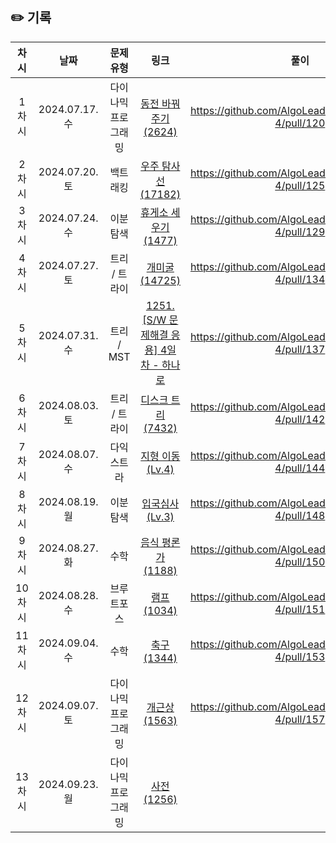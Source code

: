 ## ✏️ 기록   

| 차시 | 날짜 | 문제유형 | 링크 | 풀이 |
|:---:|:---:|:-----:|:---:|:---:|
| 1차시 | 2024.07.17.수 | 다이나믹 프로그래밍 | [동전 바꿔주기(2624)](https://www.acmicpc.net/problem/2624) | https://github.com/AlgoLeadMe/AlgoLeadMe-4/pull/120 |
| 2차시 | 2024.07.20.토 | 백트래킹 | [우주 탐사선(17182)](https://www.acmicpc.net/problem/17182) | https://github.com/AlgoLeadMe/AlgoLeadMe-4/pull/125 |
| 3차시 | 2024.07.24.수 | 이분 탐색 | [휴게소 세우기(1477)](https://www.acmicpc.net/problem/1477) | https://github.com/AlgoLeadMe/AlgoLeadMe-4/pull/129 |
| 4차시 | 2024.07.27.토 | 트리 / 트라이 | [개미굴(14725)](https://www.acmicpc.net/problem/14725) | https://github.com/AlgoLeadMe/AlgoLeadMe-4/pull/134 |
| 5차시 | 2024.07.31.수 | 트리 / MST | [1251. [S/W 문제해결 응용] 4일차 - 하나로](https://swexpertacademy.com/main/code/problem/problemDetail.do?contestProbId=AV15StKqAQkCFAYD) | https://github.com/AlgoLeadMe/AlgoLeadMe-4/pull/137 |
| 6차시 | 2024.08.03.토 | 트리 / 트라이 | [디스크 트리(7432)](https://www.acmicpc.net/problem/7432) | https://github.com/AlgoLeadMe/AlgoLeadMe-4/pull/142 |
| 7차시 | 2024.08.07.수 | 다익스트라 | [지형 이동(Lv.4)](https://school.programmers.co.kr/learn/courses/30/lessons/62050) | https://github.com/AlgoLeadMe/AlgoLeadMe-4/pull/144 |
| 8차시 | 2024.08.19.월 | 이분 탐색 | [입국심사(Lv.3)](https://school.programmers.co.kr/learn/courses/30/lessons/43238) | https://github.com/AlgoLeadMe/AlgoLeadMe-4/pull/148 |
| 9차시 | 2024.08.27.화 | 수학 | [음식 평론가(1188)](https://www.acmicpc.net/problem/1188) | https://github.com/AlgoLeadMe/AlgoLeadMe-4/pull/150 |
| 10차시 | 2024.08.28.수 | 브루트포스 | [램프(1034)](https://www.acmicpc.net/problem/1034) | https://github.com/AlgoLeadMe/AlgoLeadMe-4/pull/151 |
| 11차시 | 2024.09.04.수 | 수학 | [축구(1344)](https://www.acmicpc.net/problem/1344) | https://github.com/AlgoLeadMe/AlgoLeadMe-4/pull/153 |
| 12차시 | 2024.09.07.토 | 다이나믹 프로그래밍 | [개근상(1563)](https://www.acmicpc.net/problem/1563) | https://github.com/AlgoLeadMe/AlgoLeadMe-4/pull/157 |
| 13차시 | 2024.09.23.월 | 다이나믹 프로그래밍 | [사전(1256)](https://www.acmicpc.net/problem/1256) |  |